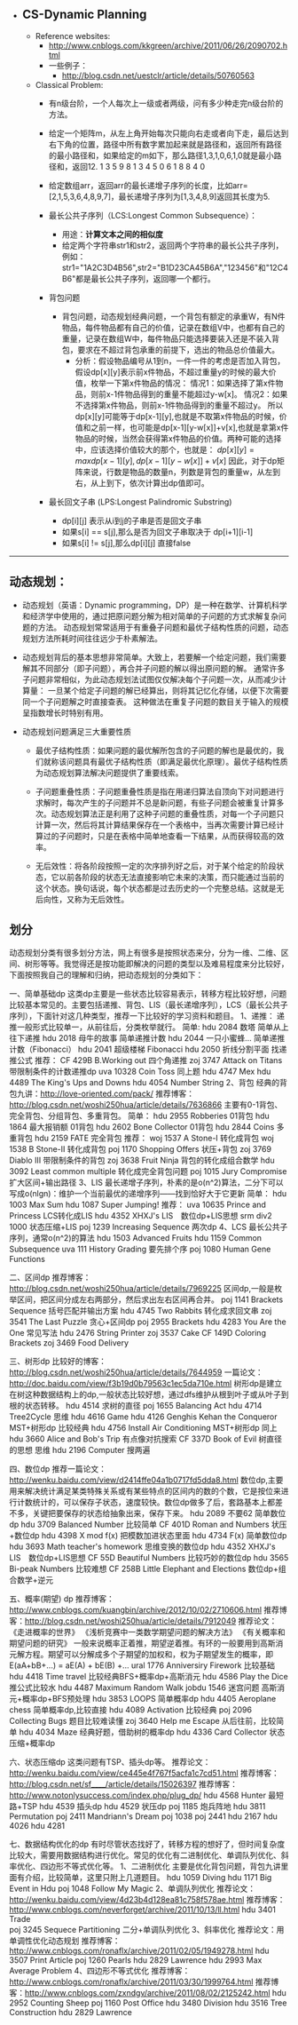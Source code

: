 + ## CS-Dynamic Planning
	+ Reference websites:
		+ http://www.cnblogs.com/kkgreen/archive/2011/06/26/2090702.html
		+ 一些例子：
			+ http://blog.csdn.net/uestclr/article/details/50760563
	+ Classical Problem:
		+ 有n级台阶，一个人每次上一级或者两级，问有多少种走完n级台阶的方法。
		+ 给定一个矩阵m，从左上角开始每次只能向右走或者向下走，最后达到右下角的位置，路径中所有数字累加起来就是路径和，返回所有路径的最小路径和，如果给定的m如下，那么路径1,3,1,0,6,1,0就是最小路径和，返回12.
			1 3 5 9
			8 1 3 4
			5 0 6 1
			8 8 4 0
		+ 给定数组arr，返回arr的最长递增子序列的长度，比如arr=[2,1,5,3,6,4,8,9,7]，最长递增子序列为[1,3,4,8,9]返回其长度为5.
		+ 最长公共子序列（LCS:Longest Common Subsequence）：
			+ 用途：**计算文本之间的相似度**
			+ 给定两个字符串str1和str2，返回两个字符串的最长公共子序列，例如：str1="1A2C3D4B56",str2="B1D23CA45B6A","123456"和"12C4B6"都是最长公共子序列，返回哪一个都行。
		+ 背包问题
			+ 背包问题，动态规划经典问题，一个背包有额定的承重W，有N件物品，每件物品都有自己的价值，记录在数组V中，也都有自己的重量，记录在数组W中，每件物品只能选择要装入还是不装入背包，要求在不超过背包承重的前提下，选出的物品总价值最大。
				+ 分析：假设物品编号从1到n，一件一件的考虑是否加入背包，假设dp[x][y]表示前x件物品，不超过重量y的时候的最大价值，枚举一下第x件物品的情况：
					情况1：如果选择了第x件物品，则前x-1件物品得到的重量不能超过y-w[x]。
					情况2：如果不选择第x件物品，则前x-1件物品得到的重量不超过y。
					所以dp[x][y]可能等于dp[x-1][y],也就是不取第x件物品的时候，价值和之前一样，也可能是dp[x-1][y-w[x]]+v[x],也就是拿第x件物品的时候，当然会获得第x件物品的价值。两种可能的选择中，应该选择价值较大的那个，也就是：
					$dp[x][y] = max{dp[x-1][y],dp[x-1][y-w[x]]+v[x]}$
					因此，对于dp矩阵来说，行数是物品的数量n，列数是背包的重量w，从左到右，从上到下，依次计算出dp值即可。

		+ 最长回文子串 (LPS:Longest Palindromic Substring)
			+ dp[i][j] 表示从i到j的子串是否是回文子串
			+ 如果s[i] == s[j],那么是否为回文子串取决于 dp[i+1][i-1]
			+ 如果s[i] != s[j],那么dp[i][j] 直接false
			
---

## 动态规划：
+ 动态规划（英语：Dynamic programming，DP）是一种在数学、计算机科学和经济学中使用的，通过把原问题分解为相对简单的子问题的方式求解复杂问题的方法。 动态规划常常适用于有重叠子问题和最优子结构性质的问题，动态规划方法所耗时间往往远少于朴素解法。

+ 动态规划背后的基本思想非常简单。大致上，若要解一个给定问题，我们需要解其不同部分（即子问题），再合并子问题的解以得出原问题的解。 通常许多子问题非常相似，为此动态规划法试图仅仅解决每个子问题一次，从而减少计算量： 一旦某个给定子问题的解已经算出，则将其记忆化存储，以便下次需要同一个子问题解之时直接查表。 这种做法在重复子问题的数目关于输入的规模呈指数增长时特别有用。

+ 动态规划问题满足三大重要性质

	+ 最优子结构性质：如果问题的最优解所包含的子问题的解也是最优的，我们就称该问题具有最优子结构性质（即满足最优化原理）。最优子结构性质为动态规划算法解决问题提供了重要线索。

	+ 子问题重叠性质：子问题重叠性质是指在用递归算法自顶向下对问题进行求解时，每次产生的子问题并不总是新问题，有些子问题会被重复计算多次。动态规划算法正是利用了这种子问题的重叠性质，对每一个子问题只计算一次，然后将其计算结果保存在一个表格中，当再次需要计算已经计算过的子问题时，只是在表格中简单地查看一下结果，从而获得较高的效率。

	+ 无后效性：将各阶段按照一定的次序排列好之后，对于某个给定的阶段状态，它以前各阶段的状态无法直接影响它未来的决策，而只能通过当前的这个状态。换句话说，每个状态都是过去历史的一个完整总结。这就是无后向性，又称为无后效性。

## 划分
动态规划分类有很多划分方法，网上有很多是按照状态来分，分为一维、二维、区间、树形等等。我觉得还是按功能即解决的问题的类型以及难易程度来分比较好，下面按照我自己的理解和归纳，把动态规划的分类如下：

一、简单基础dp
这类dp主要是一些状态比较容易表示，转移方程比较好想，问题比较基本常见的。主要包括递推、背包、LIS（最长递增序列），LCS（最长公共子序列），下面针对这几种类型，推荐一下比较好的学习资料和题目。
1、递推：
递推一般形式比较单一，从前往后，分类枚举就行。
简单:
hdu 2084 数塔 简单从上往下递推
hdu 2018 母牛的故事 简单递推计数
hdu 2044 一只小蜜蜂... 简单递推计数（Fibonacci）
hdu 2041 超级楼梯 Fibonacci
hdu 2050 折线分割平面 找递推公式
推荐：
CF 429B B.Working out 四个角递推
zoj 3747 Attack on Titans 带限制条件的计数递推dp
uva 10328 Coin Toss 同上题
hdu 4747 Mex 
hdu 4489 The King's Ups and Downs
hdu 4054 Number String
2、背包
经典的背包九讲：http://love-oriented.com/pack/
推荐博客：http://blog.csdn.net/woshi250hua/article/details/7636866
主要有0-1背包、完全背包、分组背包、多重背包。
简单：
hdu 2955 Robberies 01背包
hdu 1864 最大报销额 01背包
hdu 2602 Bone Collector 01背包
hdu 2844 Coins 多重背包
hdu 2159 FATE 完全背包
推荐：
woj 1537 A Stone-I  转化成背包
woj 1538 B Stone-II 转化成背包
poj 1170 Shopping Offers 状压+背包
zoj 3769 Diablo III 带限制条件的背包
zoj 3638 Fruit Ninja 背包的转化成组合数学
hdu 3092 Least common multiple 转化成完全背包问题
poj 1015 Jury Compromise 扩大区间+输出路径
3、LIS
最长递增子序列，朴素的是o(n^2)算法，二分下可以写成o(nlgn)：维护一个当前最优的递增序列——找到恰好大于它更新
简单：
hdu 1003 Max Sum
hdu 1087 Super Jumping!
推荐：
uva 10635 Prince and Princess LCS转化成LIS
hdu 4352 XHXJ's LIS　数位dp+LIS思想
srm div2 1000  状态压缩+LIS
poj 1239 Increasing Sequence 两次dp
4、LCS
最长公共子序列，通常o(n^2)的算法
hdu 1503 Advanced Fruits
hdu 1159 Common Subsequence
uva 111 History Grading 要先排个序
poj 1080 Human Gene Functions

二、区间dp
推荐博客：http://blog.csdn.net/woshi250hua/article/details/7969225
区间dp,一般是枚举区间，把区间分成左右两部分，然后求出左右区间再合并。
poj 1141 Brackets Sequence 括号匹配并输出方案
hdu 4745 Two Rabbits 转化成求回文串 
zoj 3541 The Last Puzzle  贪心+区间dp
poj 2955 Brackets
hdu 4283 You Are the One  常见写法
hdu 2476 String Printer 
zoj 3537 Cake
CF 149D Coloring Brackets
zoj 3469 Food Delivery

三、树形dp
比较好的博客：http://blog.csdn.net/woshi250hua/article/details/7644959
一篇论文：http://doc.baidu.com/view/f3b19d0b79563c1ec5da710e.html
树形dp是建立在树这种数据结构上的dp,一般状态比较好想，通过dfs维护从根到叶子或从叶子到根的状态转移。
hdu 4514  求树的直径
poj 1655 Balancing Act 
hdu 4714 Tree2Cycle 思维
hdu 4616 Game
hdu 4126 Genghis Kehan the Conqueror MST+树形dp 比较经典
hdu 4756 Install Air Conditioning MST+树形dp 同上
hdu 3660 Alice and Bob's Trip 有点像对抗搜索
CF 337D Book of Evil  树直径的思想 思维
hdu 2196 Computer 搜两遍

四、数位dp
推荐一篇论文：http://wenku.baidu.com/view/d2414ffe04a1b0717fd5dda8.html
数位dp,主要用来解决统计满足某类特殊关系或有某些特点的区间内的数的个数，它是按位来进行计数统计的，可以保存子状态，速度较快。数位dp做多了后，套路基本上都差不多，关键把要保存的状态给抽象出来，保存下来。
hdu 2089 不要62 简单数位dp
hdu 3709 Balanced Number 比较简单
CF 401D Roman and Numbers 状压+数位dp
hdu 4398 X mod f(x) 把模数加进状态里面
hdu 4734 F(x)  简单数位dp
hdu 3693 Math teacher's homework 思维变换的数位dp
hdu 4352 XHXJ's LIS　数位dp+LIS思想
CF 55D Beautiful Numbers  比较巧妙的数位dp
hdu 3565 Bi-peak Numbers 比较难想
CF 258B Little Elephant and Elections 数位dp+组合数学+逆元

五、概率(期望) dp
推荐博客：http://www.cnblogs.com/kuangbin/archive/2012/10/02/2710606.html
推荐博客：http://blog.csdn.net/woshi250hua/article/details/7912049
推荐论文：
《走进概率的世界》
《浅析竞赛中一类数学期望问题的解决方法》
《有关概率和期望问题的研究》
一般来说概率正着推，期望逆着推。有环的一般要用到高斯消元解方程。期望可以分解成多个子期望的加权和，权为子期望发生的概率，即 E(aA+bB+...) = aE(A) + bE(B) +... 
ural 1776 Anniversiry Firework 比较基础
hdu 4418 Time travel  比较经典BFS+概率dp+高斯消元
hdu 4586 Play the Dice 推公式比较水
hdu 4487 Maximum Random Walk 
jobdu 1546 迷宫问题 高斯消元+概率dp+BFS预处理
hdu 3853 LOOPS 简单概率dp
hdu 4405 Aeroplane chess 简单概率dp,比较直接
hdu 4089 Activation 比较经典
poj 2096 Collecting Bugs 题目比较难读懂
zoj 3640 Help me Escape 从后往前，比较简单
hdu 4034 Maze 经典好题，借助树的概率dp
hdu 4336 Card Collector 状态压缩+概率dp

六、状态压缩dp
这类问题有TSP、插头dp等。
推荐论文：http://wenku.baidu.com/view/ce445e4f767f5acfa1c7cd51.html
推荐博客：http://blog.csdn.net/sf____/article/details/15026397
推荐博客：http://www.notonlysuccess.com/index.php/plug_dp/
hdu 4568 Hunter 最短路+TSP
hdu 4539  插头dp
hdu 4529 状压dp
poj 1185 炮兵阵地
hdu 3811 Permutation
poj 2411 Mandriann's Dream
poj 1038
poj 2441
hdu 2167
hdu 4026
hdu 4281

七、数据结构优化的dp
有时尽管状态找好了，转移方程的想好了，但时间复杂度比较大，需要用数据结构进行优化。常见的优化有二进制优化、单调队列优化、斜率优化、四边形不等式优化等。
1、二进制优化
主要是优化背包问题，背包九讲里面有介绍，比较简单，这里只附上几道题目。
hdu 1059 Diving 
hdu 1171 Big Event in Hdu
poj 1048 Follow My Magic
2、单调队列优化
推荐论文：http://wenku.baidu.com/view/4d23b4d128ea81c758f578ae.html
推荐博客：http://www.cnblogs.com/neverforget/archive/2011/10/13/ll.html
hdu 3401 Trade  
poj 3245 Sequece Partitioning 二分+单调队列优化
3、斜率优化
推荐论文：用单调性优化动态规划
推荐博客：http://www.cnblogs.com/ronaflx/archive/2011/02/05/1949278.html
hdu 3507 Print Article
poj 1260 Pearls
hdu 2829 Lawrence
hdu 2993 Max Average Problem
4、四边形不等式优化
推荐博客：http://www.cnblogs.com/ronaflx/archive/2011/03/30/1999764.html
推荐博客：http://www.cnblogs.com/zxndgv/archive/2011/08/02/2125242.html
hdu 2952 Counting Sheep
poj 1160 Post Office
hdu 3480 Division
hdu 3516 Tree Construction
hdu 2829 Lawrence
